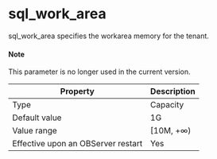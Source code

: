 sql_work_area
==================================

sql_work_area specifies the workarea memory for the tenant.

<main id="notice" type='explain'>
    <h4>Note</h4>
    <p>This parameter is no longer used in the current version. </p>
  </main>


| **Property** | **Description** |
|------------------|------------|
| Type | Capacity |
| Default value | 1G |
| Value range | \[10M, +∞) |
| Effective upon an OBServer restart | Yes |




